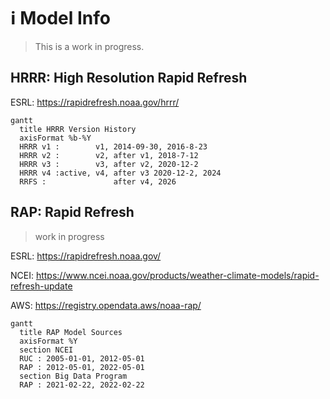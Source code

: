 # ℹ Model Info

> This is a work in progress.

## HRRR: High Resolution Rapid Refresh

ESRL: https://rapidrefresh.noaa.gov/hrrr/


``` {mermaid}
gantt
  title HRRR Version History
  axisFormat %b-%Y
  HRRR v1 :        v1, 2014-09-30, 2016-8-23 
  HRRR v2 :        v2, after v1, 2018-7-12
  HRRR v3 :        v3, after v2, 2020-12-2
  HRRR v4 :active, v4, after v3 2020-12-2, 2024
  RRFS :               after v4, 2026
```

## RAP: Rapid Refresh

> work in progress

ESRL: https://rapidrefresh.noaa.gov/

NCEI: https://www.ncei.noaa.gov/products/weather-climate-models/rapid-refresh-update

AWS: https://registry.opendata.aws/noaa-rap/

``` {mermaid}
gantt
  title RAP Model Sources
  axisFormat %Y
  section NCEI
  RUC : 2005-01-01, 2012-05-01
  RAP : 2012-05-01, 2022-05-01
  section Big Data Program
  RAP : 2021-02-22, 2022-02-22
```
